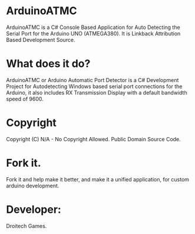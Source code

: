 # ArduinoATMC
ArduinoATMC is a C# Console Based Application for Auto Detecting the Serial Port for the Arduino UNO (ATMEGA380). It is Linkback Attribution Based Development Source.

# What does it do?

ArduinoATMC or Arduino Automatic Port Detector is a C# Development Project for Autodetecting Windows based serial port connections for the Arduino, it also includes RX Transmission Display with a default bandwidth speed of 9600.

# Copyright
Copyright (C) N/A - No Copyright Allowed. Public Domain Source Code. 

# Fork it.
Fork it and help make it better, and make it a unified application, for custom arduino development.

# Developer:
Droitech Games.
